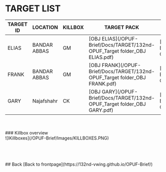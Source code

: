 # TARGET LIST


| TARGET ID | LOCATION | KILLBOX | TARGET PACK | DMPI's | INTEL |
| --------- | -------- | ------- | ----------- | ------ | ----- |
| ELIAS | BANDAR ABBAS | GM | [OBJ ELIAS](/OPUF-Brief/Docs/TARGET/132nd-OPUF_Target folder_OBJ ELIAS.pdf) | [DMPI](/OPUF-Brief/Docs/TARGET/OPUF OBJ ELIAH DMPIs.cf) | NSTR |
| FRANK | BANDAR ABBAS | GM | [OBJ FRANK](/OPUF-Brief/Docs/TARGET/132nd-OPUF_Target folder_OBJ FRANK.pdf) | [DMPI](/OPUF-Brief/Docs/TARGET/OPUF OBJ FRANK DMPIs.cf) | NSTR |
| GARY | Najafshahr | CK | [OBJ GARY](/OPUF-Brief/Docs/TARGET/132nd-OPUF_Target folder_OBJ GARY.pdf)| [DMPI](/OPUF-Brief/Docs/TARGET/OPUF OBJ GARY DMPIs.cf) | NSTR |


<br>
<br>
### Killbox overview <br>
![IKillboxes](/OPUF-Brief/Images/KILLBOXES.PNG)



<br>
<br>
<br>
<br>
<br>
## Back
[Back to frontpage](https://132nd-vwing.github.io/OPUF-Brief/)